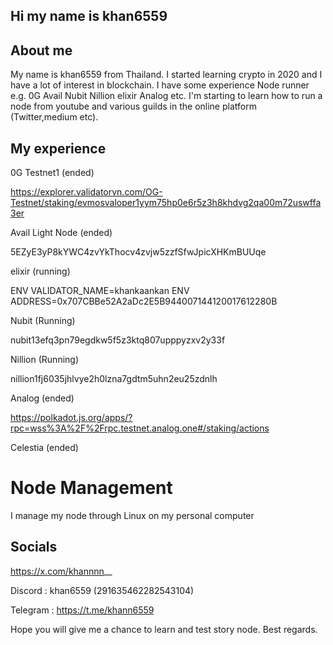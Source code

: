 ## Hi my name is khan6559

## About me

My name is khan6559 from Thailand. I started learning crypto in 2020 and I have a lot of interest in blockchain.
I have some experience Node runner e.g. 0G Avail Nubit Nillion elixir Analog etc. I'm starting to learn how to run a node from youtube and various guilds in the online platform (Twitter,medium etc).

## My experience 

0G Testnet1 (ended)

https://explorer.validatorvn.com/OG-Testnet/staking/evmosvaloper1yym75hp0e6r5z3h8khdvg2qa00m72uswffa3er 

Avail Light Node (ended)

5EZyE3yP8kYWC4zvYkThocv4zvjw5zzfSfwJpicXHKmBUUqe

elixir (running)

ENV VALIDATOR_NAME=khankaankan
ENV ADDRESS=0x707CBBe52A2aDc2E5B944007144120017612280B

Nubit (Running)

nubit13efq3pn79egdkw5f5z3ktq807upppyzxv2y33f

Nillion (Running)

nillion1fj6035jhlvye2h0lzna7gdtm5uhn2eu25zdnlh

Analog (ended)

https://polkadot.js.org/apps/?rpc=wss%3A%2F%2Frpc.testnet.analog.one#/staking/actions

Celestia (ended)

# Node Management

I manage my node through Linux on my personal computer

## Socials

https://x.com/khannnn__

Discord : khan6559 (291635462282543104)

Telegram : https://t.me/khann6559


Hope you will give me a chance to learn and test story node. Best regards.









